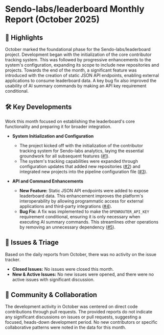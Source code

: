 # Sendo-labs/leaderboard Monthly Report (October 2025)

## 🚀 Highlights
October marked the foundational phase for the Sendo-labs/leaderboard project. Development began with the initialization of the core contributor tracking system. This was followed by progressive enhancements to the system's configuration, expanding its scope to include new repositories and projects. Towards the end of the month, a significant feature was introduced with the creation of static JSON API endpoints, enabling external applications to consume leaderboard data. A key bug fix also improved the usability of AI summary commands by making an API key requirement conditional.

## 🛠️ Key Developments
Work this month focused on establishing the leaderboard's core functionality and preparing it for broader integration.

- **System Initialization and Configuration**
  - The project kicked off with the initialization of the contributor tracking system for Sendo-labs analytics, laying the essential groundwork for all subsequent features ([#1](https://github.com/Sendo-labs/leaderboard/pull/1)).
  - The system's tracking capabilities were expanded through configuration updates that added new repositories ([#2](https://github.com/Sendo-labs/leaderboard/pull/2)) and integrated new projects into the pipeline configuration file ([#3](https://github.com/Sendo-labs/leaderboard/pull/3)).

- **API and Command Enhancements**
  - **New Feature:** Static JSON API endpoints were added to expose leaderboard data. This enhancement improves the platform's interoperability by allowing programmatic access for external applications and third-party integrations ([#4](https://github.com/Sendo-labs/leaderboard/pull/4)).
  - **Bug Fix:** A fix was implemented to make the `OPENROUTER_API_KEY` requirement conditional, ensuring it is only necessary when executing AI summary commands. This streamlines other operations by removing an unnecessary dependency ([#5](https://github.com/Sendo-labs/leaderboard/pull/5)).

## 🐛 Issues & Triage
Based on the daily reports from October, there was no activity on the issue tracker.

- **Closed Issues:** No issues were closed this month.
- **New & Active Issues:** No new issues were opened, and there were no active issues with significant discussion.

## 💬 Community & Collaboration
The development activity in October was centered on direct code contributions through pull requests. The provided reports do not indicate any significant discussions on issues or pull requests, suggesting a focused, heads-down development period. No new contributors or specific collaborative patterns were noted in the data for this month.